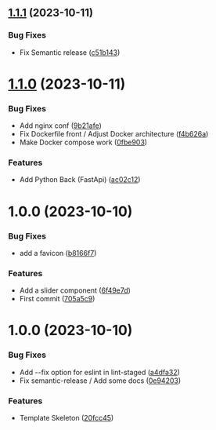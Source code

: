## [1.1.1](https://github.com/TheoLaperrouse/BetPlatform/compare/v1.1.0...v1.1.1) (2023-10-11)


### Bug Fixes

* Fix Semantic release ([c51b143](https://github.com/TheoLaperrouse/BetPlatform/commit/c51b143d0c77b75e527cb4e7521c397271968af7))

# [1.1.0](https://github.com/TheoLaperrouse/BetPlatform/compare/v1.0.0...v1.1.0) (2023-10-11)


### Bug Fixes

* Add nginx conf ([9b21afe](https://github.com/TheoLaperrouse/BetPlatform/commit/9b21afe10f567280bbcdba34ee64da1b6e28329b))
* Fix Dockerfile front / Adjust Docker architecture ([f4b626a](https://github.com/TheoLaperrouse/BetPlatform/commit/f4b626a00b0faa713646437304494781e6cb7a49))
* Make Docker compose work ([0fbe903](https://github.com/TheoLaperrouse/BetPlatform/commit/0fbe90304d28209046d0a4a69acee823ccad88fb))


### Features

* Add Python Back (FastApi) ([ac02c12](https://github.com/TheoLaperrouse/BetPlatform/commit/ac02c121b34a69019b9f8213ea0618b4c4afcd67))

# 1.0.0 (2023-10-10)


### Bug Fixes

* add a favicon ([b8166f7](https://github.com/TheoLaperrouse/BetPlatform/commit/b8166f7379e8c26a19ddf49c66928878dcc5b8f0))


### Features

* Add a slider component ([6f49e7d](https://github.com/TheoLaperrouse/BetPlatform/commit/6f49e7d284244bb525627b6e3fe5b1f6df014af4))
* First commit ([705a5c9](https://github.com/TheoLaperrouse/BetPlatform/commit/705a5c915cd2f33c52cf0594e6eb6ccbab032482))

# 1.0.0 (2023-10-10)


### Bug Fixes

* Add --fix option for eslint in lint-staged ([a4dfa32](https://github.com/TheoLaperrouse/TemplateViteVue3/commit/a4dfa32655f771b90f22620853cb7b3a53d8a10a))
* Fix semantic-release / Add some docs ([0e94203](https://github.com/TheoLaperrouse/TemplateViteVue3/commit/0e94203672ec8d50c16b1870ca3199e31a28fb0a))


### Features

* Template Skeleton ([20fcc45](https://github.com/TheoLaperrouse/TemplateViteVue3/commit/20fcc45fb9d36d03b09078d5d27da515d2e039a0))
